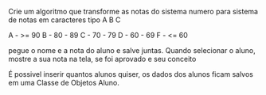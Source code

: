 Crie um algoritmo que transforme as notas do sistema numero para sistema de notas em caracteres tipo A B C

A - >= 90
B - 80 - 89
C - 70 - 79
D - 60 - 69
F - <= 60

pegue o nome e a nota do aluno e salve juntas. Quando selecionar o aluno, mostre a sua nota na tela, se foi aprovado e seu conceito

É possivel inserir quantos alunos quiser, os dados dos alunos ficam salvos em uma Classe de Objetos Aluno.
